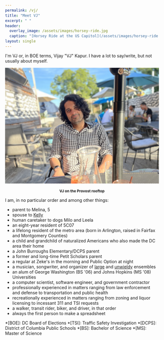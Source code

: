 ```yaml
---
permalink: /vj/
title: "Meet VJ"
excerpt: " "
header:
  overlay_image: /assets/images/horsey-ride.jpg
  caption: "[Horsey Ride at the US Capitol](/assets/images/horsey-ride.jpg)"
layout: single
---
```

<style>
    p.caption {font-weight: bold; font-size: 12px; text-align: center}
</style>
I'm VJ or, in BOE terms, Vijay "VJ" Kapur. I have a lot to say/write, but not usually about myself.

[![VJ](/assets/images/vj.jpg)](/assets/images/vj.jpg)
<p class="caption">VJ on the Provost rooftop</p>

I am, in no particular order and among other things:
- parent to Melina, 5
- spouse to [Kelly](https://kellybellphotography.com)
- human caretaker to dogs Milo and Leela
- an eight-year resident of 5C07
- a lifelong resident of the metro area (born in Arlington, raised in Fairfax and Montgomery Counties)
- a child and grandchild of naturalized Americans who also made the DC area their home
- a John Burroughs Elementary/DCPS parent
- a former and long-time Petit Scholars parent
- a regular at Zeke's in the morning and Public Option at night
- a musician, songwriter, and organizer of [large](https://strangevictories.bandcamp.com/) and [unwieldy](https://thecascade.bandcamp.com/) ensembles
- an alum of George Washington (BS '06) and Johns Hopkins (MS '08) Universities
- a computer scientist, software engineer, and government contractor
- professionally experienced in matters ranging from law enforcement and defense to transportation and public health
- recreationally experienced in matters ranging from zoning and liquor licensing to incessant 311 and TSI requests
- a walker, transit rider, biker, and driver, in that order
- always the first person to make a spreadsheet

*[BOE]: DC Board of Elections
*[TSI]: Traffic Safety Investigation
*[DCPS]: District of Columbia Public Schools
*[BS]: Bachelor of Science
*[MS]: Master of Science